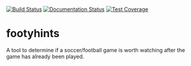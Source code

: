 [![Build Status](https://travis-ci.com/pwnbus/footyhints.svg?branch=master)](https://travis-ci.com/pwnbus/footyhints)
[![Documentation Status](https://readthedocs.org/projects/footyhints/badge/?version=latest)](https://footyhints.readthedocs.io/en/latest/?badge=latest)
[![Test Coverage](https://codeclimate.com/github/pwnbus/footyhints/badges/coverage.svg)](https://codeclimate.com/github/pwnbus/footyhints/coverage)
# footyhints 
A tool to determine if a soccer/football game is worth watching after the game has already been played.
